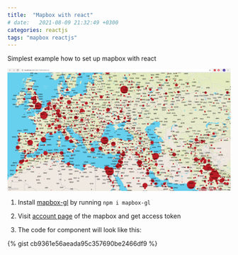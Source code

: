 ```yaml
---
title:  "Mapbox with react"
# date:   2021-08-09 21:32:49 +0300
categories: reactjs
tags: "mapbox reactjs"
---
```

Simplest example how to set up mapbox with react

![Europe cities map using mapbox](/assets/images/mapbox-cities.png)

1. Install [mapbox-gl][mapbox-gl] by running ```npm i mapbox-gl```

2. Visit [account page][account] of the mapbox and get access token 

3. The code for component will look like this: 

{% gist cb9361e56aeada95c357690be2466df9 %}

<!-- See more by tags
{% for tag in site.tags %}
  <h3>{{ tag[0] }}</h3>
  <ul>
    {% for post in tag[1] %}
      <li><a href="{{ post.url }}">{{ post.title }}</a></li>
    {% endfor %}
  </ul>
{% endfor %} -->


[mapbox-gl]: https://www.npmjs.com/package/mapbox-gl
[account]: https://account.mapbox.com/